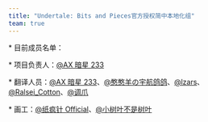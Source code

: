 ```yaml
---
title: "Undertale: Bits and Pieces官方授权简中本地化组"
team: true
---
```


\* 目前成员名单：

\* 项目负责人：[@AX 暗星 233](https://space.bilibili.com/443074427)

\* 翻译人员：[@AX 暗星 233](https://space.bilibili.com/443074427)、[@憨憨羊の宇航鸽鸽](https://space.bilibili.com/252906762)、[@lzars](https://space.bilibili.com/314848329)、[@Ralsei_Cotton](https://space.bilibili.com/1646638995)、[@调爪](https://space.bilibili.com/485880984)

\* 画工：[@纸疯针 Official](https://space.bilibili.com/440126325)、[@小树叶不是树叶](https://space.bilibili.com/500995957)
